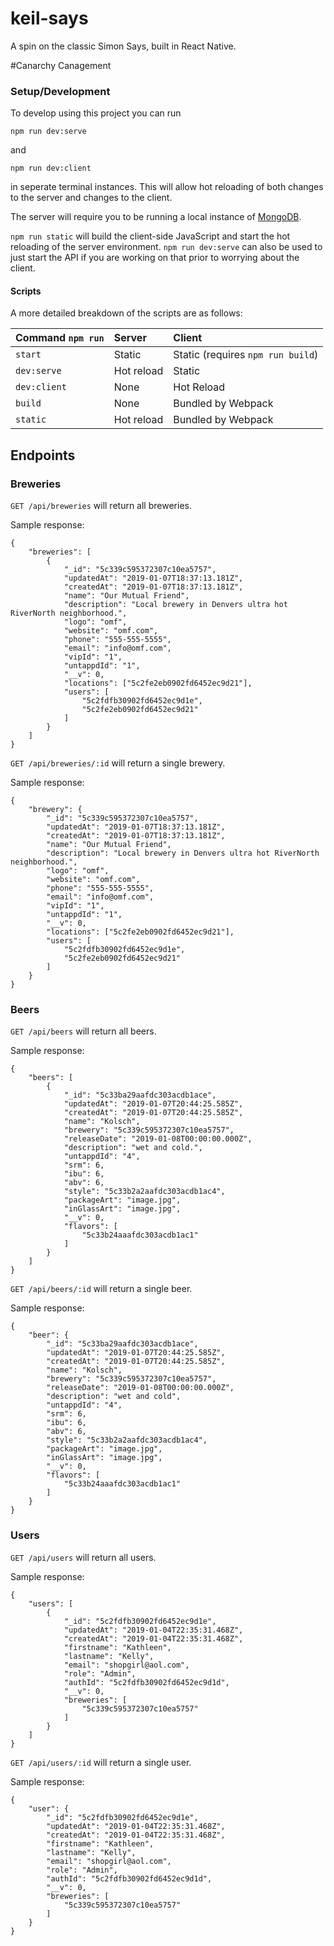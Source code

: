 # keil-says
A spin on the classic Simon Says, built in React Native.

#Canarchy Canagement

### Setup/Development

To develop using this project you can run 

`npm run dev:serve`

and

`npm run dev:client` 

in seperate terminal instances. This will allow hot reloading of both changes to the server and changes to the client.

The server will require you to be running a local instance of [MongoDB](https://www.mongodb.com/).

`npm run static` will build the client-side JavaScript and start the hot reloading of the server environment. `npm run dev:serve` can also be used to just start the API if you are working on that prior to worrying about the client.

#### Scripts

A more detailed breakdown of the scripts are as follows:

| Command `npm run`| Server | Client |
| :------------- |:------------- |:- 
| `start`| Static| Static (requires `npm run build`)
| `dev:serve`      	| Hot reload | Static
| `dev:client` 		| None | Hot Reload 
| `build` | None | Bundled by Webpack
| `static` | Hot reload | Bundled by Webpack

## Endpoints

### Breweries 

`GET /api/breweries` will return all breweries.

Sample response:

```
{
    "breweries": [
        {
            "_id": "5c339c595372307c10ea5757",
            "updatedAt": "2019-01-07T18:37:13.181Z",
            "createdAt": "2019-01-07T18:37:13.181Z",
            "name": "Our Mutual Friend",
            "description": "Local brewery in Denvers ultra hot RiverNorth neighborhood.",
            "logo": "omf",
            "website": "omf.com",
            "phone": "555-555-5555",
            "email": "info@omf.com",
            "vipId": "1",
            "untappdId": "1",
            "__v": 0,
            "locations": ["5c2fe2eb0902fd6452ec9d21"],
            "users": [
                "5c2fdfb30902fd6452ec9d1e",
                "5c2fe2eb0902fd6452ec9d21"
            ]
        }
    ]
}
```

`GET /api/breweries/:id` will return a single brewery.

Sample response: 

```
{
    "brewery": {
        "_id": "5c339c595372307c10ea5757",
        "updatedAt": "2019-01-07T18:37:13.181Z",
        "createdAt": "2019-01-07T18:37:13.181Z",
        "name": "Our Mutual Friend",
        "description": "Local brewery in Denvers ultra hot RiverNorth neighborhood.",
        "logo": "omf",
        "website": "omf.com",
        "phone": "555-555-5555",
        "email": "info@omf.com",
        "vipId": "1",
        "untappdId": "1",
        "__v": 0,
        "locations": ["5c2fe2eb0902fd6452ec9d21"],
        "users": [
            "5c2fdfb30902fd6452ec9d1e",
            "5c2fe2eb0902fd6452ec9d21"
        ]
    }
}
```

### Beers

`GET /api/beers` will return all beers.

Sample response:

```
{
    "beers": [
        {
            "_id": "5c33ba29aafdc303acdb1ace",
            "updatedAt": "2019-01-07T20:44:25.585Z",
            "createdAt": "2019-01-07T20:44:25.585Z",
            "name": "Kolsch",
            "brewery": "5c339c595372307c10ea5757",
            "releaseDate": "2019-01-08T00:00:00.000Z",
            "description": "wet and cold.",
            "untappdId": "4",
            "srm": 6,
            "ibu": 6,
            "abv": 6,
            "style": "5c33b2a2aafdc303acdb1ac4",
            "packageArt": "image.jpg",
            "inGlassArt": "image.jpg",
            "__v": 0,
            "flavors": [
                "5c33b24aaafdc303acdb1ac1"
            ]
        }
    ]
}
```

`GET /api/beers/:id` will return a single beer.

Sample response:

```
{
    "beer": {
        "_id": "5c33ba29aafdc303acdb1ace",
        "updatedAt": "2019-01-07T20:44:25.585Z",
        "createdAt": "2019-01-07T20:44:25.585Z",
        "name": "Kolsch",
        "brewery": "5c339c595372307c10ea5757",
        "releaseDate": "2019-01-08T00:00:00.000Z",
        "description": "wet and cold",
        "untappdId": "4",
        "srm": 6,
        "ibu": 6,
        "abv": 6,
        "style": "5c33b2a2aafdc303acdb1ac4",
        "packageArt": "image.jpg",
        "inGlassArt": "image.jpg",
        "__v": 0,
        "flavors": [
            "5c33b24aaafdc303acdb1ac1"
        ]
    }
}
```

### Users

`GET /api/users` will return all users.

Sample response:

```
{
    "users": [
        {
            "_id": "5c2fdfb30902fd6452ec9d1e",
            "updatedAt": "2019-01-04T22:35:31.468Z",
            "createdAt": "2019-01-04T22:35:31.468Z",
            "firstname": "Kathleen",
            "lastname": "Kelly",
            "email": "shopgirl@aol.com",
            "role": "Admin",
            "authId": "5c2fdfb30902fd6452ec9d1d",
            "__v": 0,
            "breweries": [
                "5c339c595372307c10ea5757"
            ]
        }
    ]
}
```

`GET /api/users/:id` will return a single user.

Sample response:

```
{
    "user": {
        "_id": "5c2fdfb30902fd6452ec9d1e",
        "updatedAt": "2019-01-04T22:35:31.468Z",
        "createdAt": "2019-01-04T22:35:31.468Z",
        "firstname": "Kathleen",
        "lastname": "Kelly",
        "email": "shopgirl@aol.com",
        "role": "Admin",
        "authId": "5c2fdfb30902fd6452ec9d1d",
        "__v": 0,
        "breweries": [
            "5c339c595372307c10ea5757"
        ]
    }
}
```
